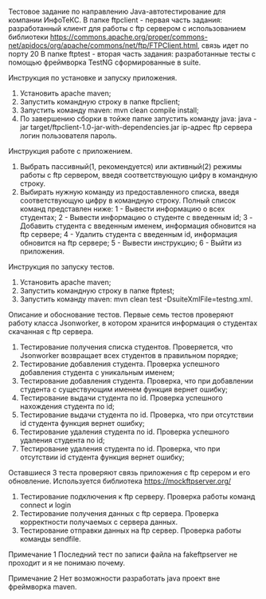 Тестовое задание по направлению Java-автотестирование для компании ИнфоТеКС.
В папке ftpclient - первая часть задания: разработанный клиент для работы с ftp сервером с использованием библиотеки https://commons.apache.org/proper/commons-net/apidocs/org/apache/commons/net/ftp/FTPClient.html, связь идет по порту 20
В папке ftptest - вторая часть задания: разработанные тесты с помощью фреймворка TestNG сформированные в suite.

Инструкция по установке и запуску приложения.
  1. Установить apache maven; 
  2. Запустить командную строку в папке ftpclient;
  3. Запустить команду maven: mvn clean compile install;
  4. По завершению сборки в тойже папке запустить команду java: java -jar target/ftpclient-1.0-jar-with-dependencies.jar ip-адрес ftp сервера логин пользователя пароль.

Инструкция работе с приложением.
  1. Выбрать пассивный(1, рекомендуется) или активный(2) режимы работы с ftp сервером, введя соответствующую цифру в командную строку.
  2. Выбирать нужную команду из предоставленного списка, введя соответствующую цифру в командную строку. Полный список команд представлен ниже:
      1 - Вывести информацию о всех студентах;
      2 - Вывести информацию о студенте с введенным id;
      3 - Добавить студента с введенным именем, информация обновится на ftp сервере;
      4 - Удалить студента с введенным id, информация обновится на ftp сервере;
      5 - Вывести инструкцию;
      6 - Выйти из приложения.
      
Инструкция по запуску тестов.
  1. Установить apache maven; 
  2. Запустить командную строку в папке ftptest;
  3. Запустить команду maven: mvn clean test -DsuiteXmlFile=testng.xml.

Описание и обоснование тестов.
Первые семь тестов проверяют работу класса Jsonworker, в котором хранится информация о студентах скачанная с ftp сервера.
  1. Тестирование получения списка студентов. Проверяется, что Jsonworker возвращает всех студентов в правильном порядке;
  2. Тестирование добавления студента. Проверка успешного добавления студента с уникальным именем;
  3. Тестирование добавления студента. Проверка, что при добавлении студента с существующим именем функция вернет ошибку;
  4. Тестирование выдачи студента по id. Проверка успешного нахождения студента по id;
  5. Тестирование выдачи студента по id. Проверка, что при отсутствии id студента функция вернет ошибку;
  6. Тестирование удаления студента по id. Проверка успешного удаления студента по id;
  7. Тестирование удаления студента по id. Проверка, что при отсутствии id студента функция вернет ошибку;

Оставшиеся 3 теста проверяют связь приложения с ftp серером и его обновление. Используется библиотека https://mockftpserver.org/
  1. Тестирование подключения к ftp серверу. Проверка работы команд connect и login
  2. Тестирование получения данных с ftp сервера. Проверка корректности получаемых с сервера данных.
  3. Тестирование отправки данных на ftp сервер. Проверка работы команды sendfile.
 
Примечание 1 
  Последний тест по записи файла на fakeftpserver не проходит и я не понимаю почему.

Примечание 2
  Нет возможности разработать java проект вне фреймворка maven.
